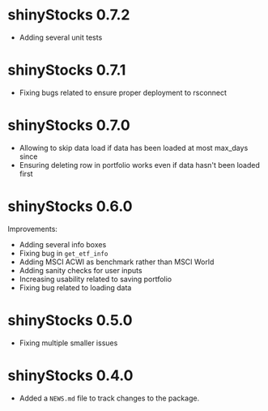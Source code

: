 # shinyStocks 0.7.2

* Adding several unit tests

# shinyStocks 0.7.1

* Fixing bugs related to ensure proper deployment to rsconnect

# shinyStocks 0.7.0

* Allowing to skip data load if data has been loaded at most max_days since
* Ensuring deleting row in portfolio works even if data hasn't been loaded first

# shinyStocks 0.6.0

Improvements:

* Adding several info boxes
* Fixing bug in `get_etf_info`
* Adding MSCI ACWI as benchmark rather than MSCI World
* Adding sanity checks for user inputs
* Increasing usability related to saving portfolio
* Fixing bug related to loading data

# shinyStocks 0.5.0

* Fixing multiple smaller issues

# shinyStocks 0.4.0

* Added a `NEWS.md` file to track changes to the package.
